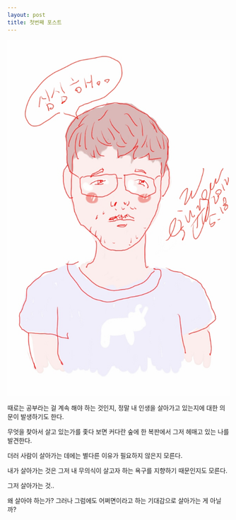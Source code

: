 ```yaml
---
layout: post
title: 첫번째 포스트
---
```


![my pic](../images/junggukwon.jpg)

때로는 공부라는 걸 계속 해야 하는 것인지, 정말 내 인생을 살아가고 있는지에 대한 의문이 발생하기도 한다.

무엇을 찾아서 살고 있는가를 좇다 보면 커다란 숲에 한 복판에서 그저 헤매고 있는 나를 발견한다.

더러 사람이 살아가는 데에는 별다른 이유가 필요하지 않은지 모른다.

내가 살아가는 것은 그저 내 무의식이 살고자 하는 욕구를 지향하기 때문인지도 모른다.

그저 살아가는 것..

왜 살아야 하는가? 그러나 그럼에도 어쩌면이라고 하는 기대감으로 살아가는 게 아닐까?
